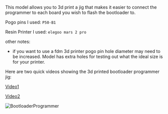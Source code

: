 This model allows you to 3d print a jig that makes it easier to connect the programmer to each board you wish to flash the bootloader to.

Pogo pins I used: 
`P50-B1`

Resin Printer I used: 
`elegoo mars 2 pro`

other notes: 
- if you want to use a fdm 3d printer pogo pin hole diameter may need to be increased. Model has extra holes for testing out what the ideal size is for your printer. 

Here are two quick videos showing the 3d printed bootloader programmer jig:

[Video1](https://drive.google.com/file/d/1AFRwxy_VaWX9kVX6lG8Zu38JiU7I9y5j/view?usp=sharing)

[Video2](https://drive.google.com/file/d/1AEs09E2EQ2-ZQHknpwGT4agmHoZNhjnj/view?usp=sharing)

![BootloaderProgrammer](20240324_134954.jpg)
